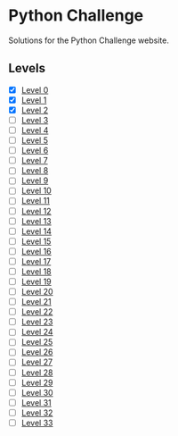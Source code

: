 # Python Challenge
Solutions for the Python Challenge website.

## Levels
- [x] <a href="levels/level0">Level 0</a>
- [x] <a href="levels/level1">Level 1</a>
- [x] <a href="levels/level2">Level 2</a>
- [ ] <a href="levels/level3">Level 3</a>
- [ ] <a href="levels/level4">Level 4</a>
- [ ] <a href="levels/level5">Level 5</a>
- [ ] <a href="levels/level6">Level 6</a>
- [ ] <a href="levels/level7">Level 7</a>
- [ ] <a href="levels/level8">Level 8</a>
- [ ] <a href="levels/level9">Level 9</a>
- [ ] <a href="levels/level10">Level 10</a>
- [ ] <a href="levels/level11">Level 11</a>
- [ ] <a href="levels/level12">Level 12</a>
- [ ] <a href="levels/level13">Level 13</a>
- [ ] <a href="levels/level14">Level 14</a>
- [ ] <a href="levels/level15">Level 15</a>
- [ ] <a href="levels/level16">Level 16</a>
- [ ] <a href="levels/level17">Level 17</a>
- [ ] <a href="levels/level18">Level 18</a>
- [ ] <a href="levels/level19">Level 19</a>
- [ ] <a href="levels/level20">Level 20</a>
- [ ] <a href="levels/level21">Level 21</a>
- [ ] <a href="levels/level22">Level 22</a>
- [ ] <a href="levels/level23">Level 23</a>
- [ ] <a href="levels/level24">Level 24</a>
- [ ] <a href="levels/level25">Level 25</a>
- [ ] <a href="levels/level26">Level 26</a>
- [ ] <a href="levels/level27">Level 27</a>
- [ ] <a href="levels/level28">Level 28</a>
- [ ] <a href="levels/level29">Level 29</a>
- [ ] <a href="levels/level30">Level 30</a>
- [ ] <a href="levels/level31">Level 31</a>
- [ ] <a href="levels/level32">Level 32</a>
- [ ] <a href="levels/level33">Level 33</a>
